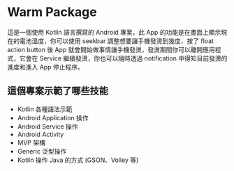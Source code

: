 # Warm Package
這是一個使用 Kotlin 語言撰寫的 Android 專案，此 App 的功能是在畫面上顯示現在的電池溫度，你可以使用 seekbar 調整想要讓手機發燙到幾度，按了 float action button 後 App 就會開始做事情讓手機發燙，發燙期間你可以離開應用程式，它會在 Service 繼續發燙，你也可以隨時透過 notification 中得知目前發燙的進度和進入 App 停止程序。

## 這個專案示範了哪些技能

* Kotlin 各種語法示範
* Android Application 操作
* Android Service 操作
* Android Activity
* MVP 架構
* Generic 泛型操作
* Kotlin 操作 Java 的方式 (GSON、Volley 等)
